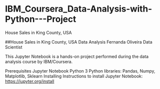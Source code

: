 # IBM_Coursera_Data-Analysis-with-Python---Project
House Sales in King County, USA

##House Sales in King County, USA
Data Analysis
Fernanda Oliveira
Data Scientist

This Jupyter Notebook is a hands-on project performed during the data analysis course by IBM/Coursera.

Prerequisites
Jupyter Notebook
Python 3
Python libraries: Pandas, Numpy, Matplotlib, Sklearn
Installing
Instructions to install Jupyter Notebook: https://jupyter.org/install
